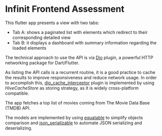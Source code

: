 # Infinit Frontend Assessment

This flutter app presents a view with two tabs:

- Tab A: shows a paginated list with elements which redirect to their corresponding detailed view
- Tab B: it displays a dashboard with summary information regarding the loaded elements

The technical approach to use the API is via [Dio](https://pub.dev/packages/dio) plugin, a powerful HTTP networking package for Dart/Flutter.

As listing the API calls is a recurrent routine, it is a good practice to cache the results to improve responsiveness and reduce network usage. In order to accomplish this, [dio_cache_interceptor](https://pub.dev/packages/dio_cache_interceptor) plugin is implemented by using _HiveCacheStore_ as storing strategy, as it is widely cross-platform compatible.

The app fetches a top list of movies coming from The Movie Data Base (TMDB) API.

The models are implemented by using [equatable](https://pub.dev/packages/equatable) to simplify objects comparison and [json_serializable](https://pub.dev/packages/json_serializable) to automate JSON serializing and deserializing.
